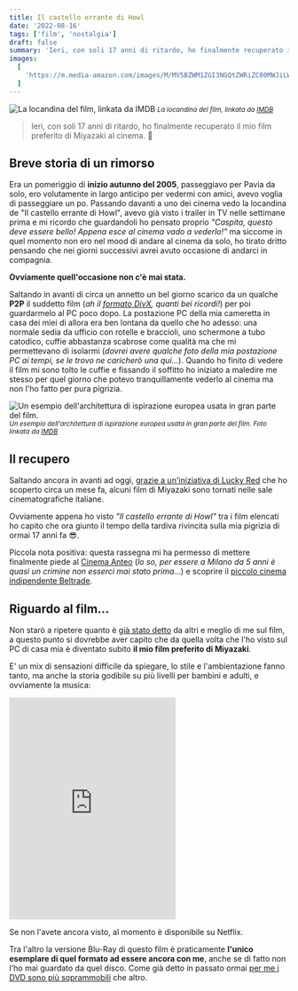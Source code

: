 ```yaml
---
title: Il castello errante di Howl
date: '2022-08-16'
tags: ['film', 'nostalgia']
draft: false
summary: 'Ieri, con soli 17 anni di ritardo, ho finalmente recuperato il mio film preferito di Miyazaki al cinema. 👴'
images:
  [
    'https://m.media-amazon.com/images/M/MV5BZWM1ZGI3NGQtZWRiZC00MWJiLWFkNGQtYzZhODJkYjRiYTk3XkEyXkFqcGdeQXVyMjgyNDU4MjE@._V1_FMjpg_UX680_.jpg',
  ]
---
```


![La locandina del film, linkata da IMDB](https://m.media-amazon.com/images/M/MV5BZWM1ZGI3NGQtZWRiZC00MWJiLWFkNGQtYzZhODJkYjRiYTk3XkEyXkFqcGdeQXVyMjgyNDU4MjE@._V1_FMjpg_UX680_.jpg) <small>_La locandina del film, linkata da [IMDB](https://www.imdb.com/title/tt0347149/mediaindex/)_</small>

> Ieri, con soli 17 anni di ritardo, ho finalmente recuperato il mio film preferito di Miyazaki al cinema. 👴

## Breve storia di un rimorso

Era un pomeriggio di **inizio autunno del 2005**, passeggiavo per Pavia da solo, ero volutamente in largo anticipo per vedermi con amici, avevo voglia di passeggiare un po. Passando davanti a uno dei cinema vedo la locandina de "Il castello errante di Howl", avevo già visto i trailer in TV nelle settimane prima e mi ricordo che guardandoli ho pensato proprio _"Caspita, questo deve essere bello! Appena esce al cinema vado a vederlo!"_ ma siccome in quel momento non ero nel mood di andare al cinema da solo, ho tirato dritto pensando che nei giorni successivi avrei avuto occasione di andarci in compagnia.

**Ovviamente quell'occasione non c'è mai stata.**

Saltando in avanti di circa un annetto un bel giorno scarico da un qualche **P2P** il suddetto film (_ah il [formato DivX](https://it.wikipedia.org/wiki/DivX), quanti bei ricordi!_) per poi guardarmelo al PC poco dopo. La postazione PC della mia cameretta in casa dei miei di allora era ben lontana da quello che ho adesso: una normale sedia da ufficio con rotelle e braccioli, uno schermone a tubo catodico, cuffie abbastanza scabrose come qualità ma che mi permettevano di isolarmi (_dovrei avere qualche foto della mia postazione PC ai tempi, se le trovo ne caricherò una qui..._). Quando ho finito di vedere il film mi sono tolto le cuffie e fissando il soffitto ho iniziato a maledire me stesso per quel giorno che potevo tranquillamente vederlo al cinema ma non l'ho fatto per pura pigrizia.

![Un esempio dell'architettura di ispirazione europea usata in gran parte del film.](https://m.media-amazon.com/images/M/MV5BNDc2NDNiY2EtYmZlNy00ZmIwLWIzZDQtMTg4NmM1NGE5ZjVmXkEyXkFqcGdeQXVyOTc5MDI5NjE@._V1_.jpg) <small>_Un esempio dell'architettura di ispirazione europea usata in gran parte del film. Foto linkata da [IMDB](https://www.imdb.com/title/tt0347149/mediaindex/)_</small>

## Il recupero

Saltando ancora in avanti ad oggi, [grazie a un'iniziativa di Lucky Red](https://www.studioghibli.it/rassegna-un-mondo-di-sogni-animati/) che ho scoperto circa un mese fa, alcuni film di Miyazaki sono tornati nelle sale cinematografiche italiane.

Ovviamente appena ho visto _"Il castello errante di Howl"_ tra i film elencati ho capito che ora giunto il tempo della tardiva rivincita sulla mia pigrizia di ormai 17 anni fa 😎.

Piccola nota positiva: questa rassegna mi ha permesso di mettere finalmente piede al [Cinema Anteo](https://www.spaziocinema.info/mondo-anteo/la-storia) (_lo so, per essere a Milano da 5 anni è quasi un crimine non esserci mai stato prima..._) e scoprire il [piccolo cinema indipendente Beltrade](https://bandhi.it/bah/beltrade/).

## Riguardo al film...

Non starò a ripetere quanto è [già stato detto](https://it.wikipedia.org/wiki/Il_castello_errante_di_Howl#accoglienza) da altri e meglio di me sul film, a questo punto si dovrebbe aver capito che da quella volta che l'ho visto sul PC di casa mia è diventato subito **il mio film preferito di Miyazaki**.

E' un mix di sensazioni difficile da spiegare, lo stile e l'ambientazione fanno tanto, ma anche la storia godibile su più livelli per bambini e adulti, e ovviamente la musica:

<iframe src="https://open.spotify.com/embed/album/5fqlZFKYqvkIe2jdDGt2nl?theme=0" className="w-full rounded-xl" height="400" frameBorder="0"></iframe>

Se non l'avete ancora visto, al momento è disponibile su Netflix.

Tra l'altro la versione Blu-Ray di questo film è praticamente **l'unico esemplare di quel formato ad essere ancora con me**, anche se di fatto non l'ho mai guardato da quel disco. Come già detto in passato ormai [per me i DVD sono più soprammobili](/post/dvd-soprammobili) che altro.
